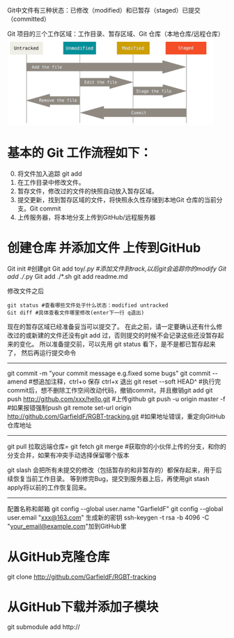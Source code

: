 Git中文件有三种状态：已修改（modified）和已暂存（staged）已提交（committed）

Git 项目的三个工作区域：工作目录、暂存区域、Git 仓库（本地仓库/远程仓库）
<img src="github.png" style="zoom:40%"  height="500px">

# 基本的 Git 工作流程如下：
0. 将文件加入追踪 git add
1. 在工作目录中修改文件。
2. 暂存文件，修改过的文件的快照自动放入暂存区域。
3. 提交更新，找到暂存区域的文件，将快照永久性存储到本地Git 仓库的当前分支。Git commit
4. 上传服务器，将本地分支上传到GitHub/远程服务器


# 创建仓库 并添加文件 上传到GitHub
  Git init #创建git
  Git add toy/*.py #添加文件到track,以后git会追踪你的modify
  Git add ./*.py
  Git add ./*.sh
  git add readme.md

修改文件之后
  
    git status #查看哪些文件处于什么状态：modified untracked
    Git diff #具体查看文件哪里修改(enter下一行 q退出)

现在的暂存区域已经准备妥当可以提交了。 在此之前，请一定要确认还有什么修改过的或新建的文件还没有git add 过，否则提交的时候不会记录这些还没暂存起来的变化。  所以准备提交前，可以先用 git status 看下，是不是都已暂存起来了， 然后再运行提交命令 

----
git commit -m "your commit message e.g.fixed some bugs"
git commit --amend  #想追加注释，ctrl+o 保存 ctrl+x 退出
git reset --soft HEAD^ #执行完commit后，想不删除工作空间改动代码，撤销commit，并且撤销git add
git push http://github.com/xxx/hello.git #上传github
git push -u origin master -f #如果报错强制push
git remote set-url origin http://github.com/GarfieldF/RGBT-tracking.git #如果地址错误，重定向GitHub仓库地址

----

git pull 拉取远端仓库= git fetch git merge #获取你的小伙伴上传的分支，和你的分支合并，如果有冲突手动选择保留哪个版本

git slash 
会把所有未提交的修改（包括暂存的和非暂存的）都保存起来，用于后续恢复当前工作目录。
等到修完Bug，提交到服务器上后，再使用git stash apply将以前的工作恢复回来。

----
配置名称和邮箱
 git config --global user.name "GarfieldF"
 git config --global user.email "xxx@163.com"
生成新的密钥
ssh-keygen -t rsa -b 4096 -C "your_email@example.com"加到GitHub里



# 从GitHub克隆仓库
git clone http://github.com/GarfieldF/RGBT-tracking
# 从GitHub下载并添加子模块
git submodule add http://
